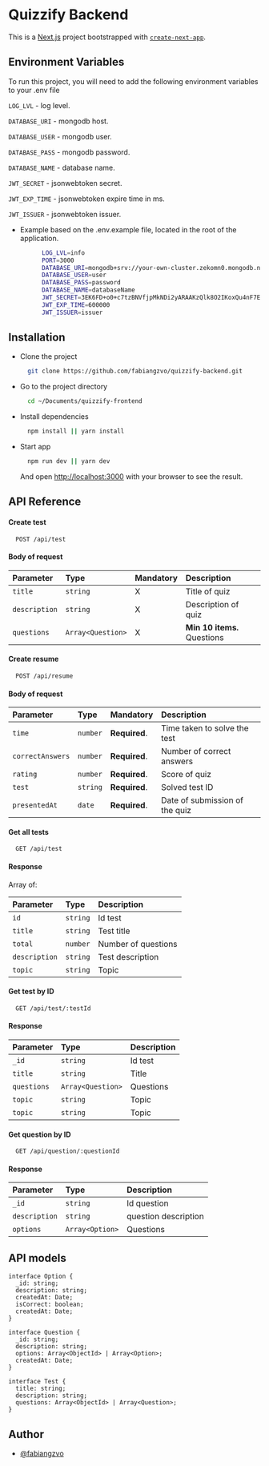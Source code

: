 # Quizzify Backend

This is a [Next.js](https://nextjs.org/) project bootstrapped with [`create-next-app`](https://github.com/vercel/next.js/tree/canary/packages/create-next-app).

## Environment Variables

To run this project, you will need to add the following environment variables to your .env file

`LOG_LVL` - log level.

`DATABASE_URI` - mongodb host.

`DATABASE_USER` - mongodb user.

`DATABASE_PASS` - mongodb password.

`DATABASE_NAME` - database name.

`JWT_SECRET` - jsonwebtoken secret.

`JWT_EXP_TIME` - jsonwebtoken expire time in ms.

`JWT_ISSUER` - jsonwebtoken issuer.

- Example based on the .env.example file, located in the root of the application.

  ```bash
        LOG_LVL=info
        PORT=3000
        DATABASE_URI=mongodb+srv://your-own-cluster.zekomn0.mongodb.net
        DATABASE_USER=user
        DATABASE_PASS=password
        DATABASE_NAME=databaseName
        JWT_SECRET=3EK6FD+o0+c7tzBNVfjpMkNDi2yARAAKzQlk8O2IKoxQu4nF7EdAh8s3TwpDasdfT6R
        JWT_EXP_TIME=600000
        JWT_ISSUER=issuer
  ```

## Installation

- Clone the project

  ```bash
    git clone https://github.com/fabiangzvo/quizzify-backend.git
  ```

- Go to the project directory

  ```bash
    cd ~/Documents/quizzify-frontend
  ```

- Install dependencies

  ```bash
    npm install || yarn install
  ```

- Start app

  ```bash
    npm run dev || yarn dev
  ```

  And open [http://localhost:3000](http://localhost:3000) with your browser to see the result.

## API Reference

#### Create test

```http
  POST /api/test
```

#### Body of request

| Parameter     | Type              | Mandatory | Description                 |
| :------------ | :---------------- | :-------- | :-------------------------- |
| `title`       | `string`          | X         | Title of quiz               |
| `description` | `string`          | X         | Description of quiz         |
| `questions`   | `Array<Question>` | X         | **Min 10 items.** Questions |

#### Create resume

```http
  POST /api/resume
```

#### Body of request

| Parameter        | Type     | Mandatory     | Description                    |
| :--------------- | :------- | :------------ | :----------------------------- |
| `time`           | `number` | **Required**. | Time taken to solve the test   |
| `correctAnswers` | `number` | **Required**. | Number of correct answers      |
| `rating`         | `number` | **Required**. | Score of quiz                  |
| `test`           | `string` | **Required**. | Solved test ID                 |
| `presentedAt`    | `date`   | **Required**. | Date of submission of the quiz |

#### Get all tests

```http
  GET /api/test
```

#### Response

Array of:

| Parameter     | Type     | Description         |
| :------------ | :------- | :------------------ |
| `id`          | `string` | Id test             |
| `title`       | `string` | Test title          |
| `total`       | `number` | Number of questions |
| `description` | `string` | Test description    |
| `topic`       | `string` | Topic               |

#### Get test by ID

```http
  GET /api/test/:testId
```

#### Response

| Parameter   | Type              | Description |
| :---------- | :---------------- | :---------- |
| `_id`       | `string`          | Id test     |
| `title`     | `string`          | Title       |
| `questions` | `Array<Question>` | Questions   |
| `topic`     | `string`          | Topic       |
| `topic`     | `string`          | Topic       |

#### Get question by ID

```http
  GET /api/question/:questionId
```

#### Response

| Parameter     | Type            | Description          |
| :------------ | :-------------- | :------------------- |
| `_id`         | `string`        | Id question          |
| `description` | `string`        | question description |
| `options`     | `Array<Option>` | Questions            |

## API models

```code
interface Option {
  _id: string;
  description: string;
  createdAt: Date;
  isCorrect: boolean;
  createdAt: Date;
}

interface Question {
  _id: string;
  description: string;
  options: Array<ObjectId> | Array<Option>;
  createdAt: Date;
}

interface Test {
  title: string;
  description: string;
  questions: Array<ObjectId> | Array<Question>;
}
```

## Author

- [@fabiangzvo](https://www.github.com/fabiangzvo)
